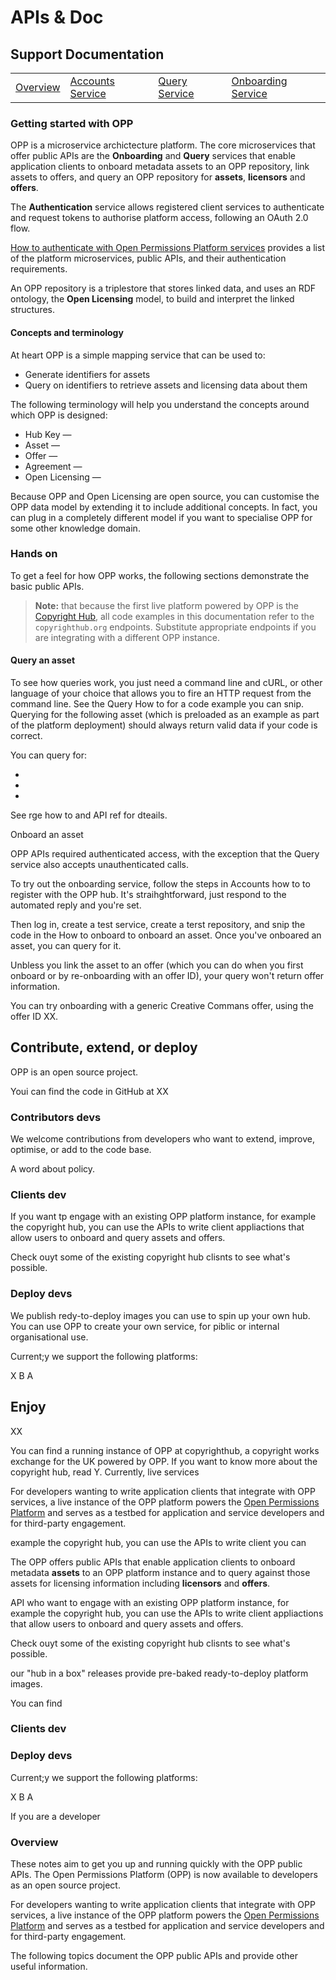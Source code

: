 # APIs & Doc

## Support Documentation

|||||
|----|---|---|---|
|[Overview](index.md) | [Accounts Service](account-toc.md) | [Query Service](query-toc.md) | [Onboarding Service](onboard-toc.md) | [Authentication Service](auth-toc.md)

### Getting started with OPP

OPP is a microservice archictecture platform. The core microservices
that offer public APIs are the **Onboarding** and **Query** services
that enable application clients to onboard metadata assets to an OPP
repository, link assets to offers, and query an OPP repository for
**assets**, **licensors** and **offers**.

The **Authentication** service allows registered client services to
authenticate and request tokens to authorise platform access,
following an OAuth 2.0 flow.

[How to authenticate with Open Permissions Platform services](https://github.com/openpermissions/auth-srv/blob/master/documents/markdown/how-to-auth.md#services-summary)
provides a list of the platform microservices, public APIs, and their
authentication requirements.

An OPP repository is a triplestore that stores linked data, and uses
an RDF ontology, the **Open Licensing** model, to build and interpret
the linked structures.

#### Concepts and terminology

At heart OPP is a simple mapping service that can be used to:

+ Generate identifiers for assets
+ Query on identifiers to retrieve assets and licensing data about
  them

The following terminology will help you understand the concepts around
which OPP is designed:

+ Hub Key &mdash;
+ Asset &mdash;
+ Offer &mdash;
+ Agreement &mdash;
+ Open Licensing &mdash;

Because OPP and Open Licensing are open source, you can customise the
OPP data model by extending it to include additional concepts. In
fact, you can plug in a completely different model if you want to
specialise OPP for some other knowledge domain.

### Hands on

To get a feel for how OPP works, the following sections demonstrate
the basic public APIs.

>**Note:** that because the first live platform powered by OPP is the
>[Copyright Hub](http://www.copyrighthub.org/copyrighthub_org/community/),
>all code examples in this documentation refer to the
>`copyrighthub.org` endpoints. Substitute appropriate endpoints if you
>are integrating with a different OPP instance.

#### Query an asset

To see how queries work, you just need a command line and cURL, or
other language of your choice that allows you to fire an HTTP request
from the command line. See the Query How to for a code example you can
snip. Querying for the following asset (which is preloaded as an
example as part of the platform deployment) should always return valid
data if your code is correct.

You can query for:

+
+
+

See rge how to and API ref for dteails.

Onboard an asset

OPP APIs required authenticated access, with the exception that the
Query service also accepts unauthenticated calls.

To try out the onboarding service, follow the steps in Accounts how to
to register with the OPP hub. It's straihghtforward, just respond to
the automated reply and you're set.

Then log in, create a test service, create a terst repository, and
snip the code in the How to onboard to onboard an asset. Once you've
onboared an asset, you can query for it.

Unbless you link the asset to an offer (which you can do when you
first onboard or by re-onboarding with an offer ID), your query won't
return offer information.

You can try onboarding with a generic Creative Commans offer, using
the offer ID XX.

## Contribute, extend, or deploy

OPP is an open source project.

Youi can find the code in GitHub at XX

### Contributors devs

We welcome contributions from developers who want to extend, improve,
optimise, or add to the code base.

A word about policy.

### Clients dev

If you want tp engage with an existing OPP platform instance, for
example the copyright hub, you can use the APIs to write client
appliactions that allow users to onboard and query assets and offers.

Check ouyt some of the existing copyright hub clisnts to see what's
possible.

### Deploy devs

We publish redy-to-deploy images you can use to spin up your own
hub. You can use OPP to create your own service, for piblic or
internal organisational use.

Current;y we support the following platforms:

X
B
A

## Enjoy

XX












You can find a running instance of OPP at copyrighthub, a copyright
works exchange for the UK powered by OPP. If you want to know more
about the copyright hub, read Y.  Currently, live services

For developers wanting to write application clients that integrate
with OPP services, a live instance of the OPP platform powers the
[Open Permissions Platform](http://www.openpermissions.org) and serves as a testbed
for application and service developers and for third-party engagement.


example the copyright hub, you can use the APIs to write client
you can 


The OPP offers public APIs that enable application clients to onboard
metadata **assets** to an OPP platform instance and to query against
those assets for licensing information including **licensors** and
**offers**.


API who want to
engage with an existing OPP platform instance, for example the
copyright hub, you can use the APIs to write client appliactions that
allow users to onboard and query assets and offers.

Check ouyt some of the existing copyright hub clisnts to see what's
possible.




our "hub in a box" releases provide pre-baked
ready-to-deploy platform images.




You can find 

### Clients dev


### Deploy devs


Current;y we support the following platforms:

X
B
A



If you are a developer


### Overview




These notes aim to get you up and
running quickly with the OPP public APIs.  The Open Permissions
Platform (OPP) is now available to developers as an open source
project.




For developers wanting to write application clients that integrate
with OPP services, a live instance of the OPP platform powers the
[Open Permissions Platform](http://www.openpermissions.org) and serves as a testbed
for application and service developers and for third-party engagement.

The following topics document the OPP public APIs and provide other
useful information.
